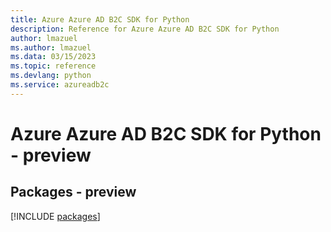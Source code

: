 ```yaml
---
title: Azure Azure AD B2C SDK for Python
description: Reference for Azure Azure AD B2C SDK for Python
author: lmazuel
ms.author: lmazuel
ms.data: 03/15/2023
ms.topic: reference
ms.devlang: python
ms.service: azureadb2c
---
```

# Azure Azure AD B2C SDK for Python - preview
## Packages - preview
[!INCLUDE [packages](azure-ad-b2c-index.md)]